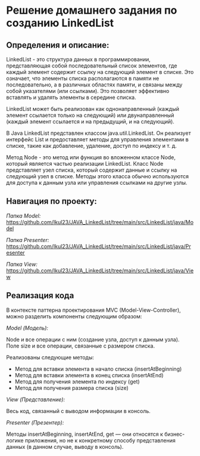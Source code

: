 # Решение домашнего задания по созданию LinkedList

## **Определения и описание:**

LinkedList - это структура данных в программировании, представляющая собой последовательный список элементов, где каждый элемент содержит ссылку на следующий элемент в списке. Это означает, что элементы списка располагаются в памяти не последовательно, а в различных областях памяти, и связаны между собой указателями (или ссылками). Это позволяет эффективно вставлять и удалять элементы в середине списка.

LinkedList может быть реализован как однонаправленный (каждый элемент ссылается только на следующий) или двунаправленный (каждый элемент ссылается и на предыдущий, и на следующий).

В Java LinkedList представлен классом java.util.LinkedList. Он реализует интерфейс List и предоставляет методы для управления элементами в списке, такие как добавление, удаление, доступ по индексу и т. д.

Метод Node - это метод или функция во вложенном классе Node, который является частью реализации LinkedList. Класс Node представляет узел списка, который содержит данные и ссылку на следующий узел в списке. Методы этого класса обычно используются для доступа к данным узла или управления ссылками на другие узлы.

## **Навигация по проекту:**

*Папка Model:* https://github.com/Ikul23/JAVA_LinkedList/tree/main/src/LinkedList/java/Model

*Папка Presenter:* https://github.com/Ikul23/JAVA_LinkedList/tree/main/src/LinkedList/java/Presenter

*Папка View:* https://github.com/Ikul23/JAVA_LinkedList/tree/main/src/LinkedList/java/View

## **Реализация кода**

В контексте паттерна проектирования MVC (Model-View-Controller), можно разделить компоненты следующим образом:

*Model (Модель):*

Node<T> и все операции с ним (создание узла, доступ к данным узла).
Поле size и все операции, связанные с размером списка.

Реализованы следующие методы:
- Метод для вставки элемента в начало списка (insertAtBeginning)
- Метод для вставки элемента в конец списка (insertAtEnd)
- Метод для получения элемента по индексу (get)
- Метод для получения размера списка (size)

*View (Представление):*

Весь код, связанный с выводом информации в консоль.

*Presenter (Презентер):*

Методы insertAtBeginning, insertAtEnd, get — они относятся к бизнес-логике приложения, но не к конкретному способу представления данных (в данном случае, выводу в консоль).